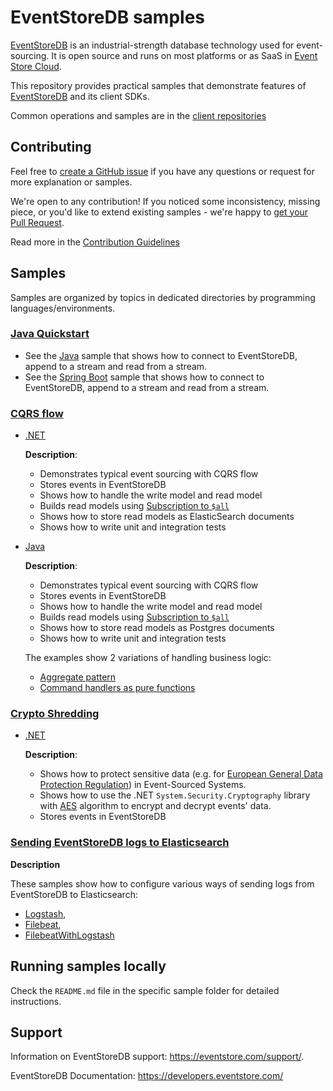 # EventStoreDB samples

[EventStoreDB](https://www.eventstore.com/) is an industrial-strength database technology used for event-sourcing. It is open source and runs on most platforms or as SaaS in [Event Store Cloud](https://www.eventstore.com/event-store-cloud).

This repository provides practical samples that demonstrate features of [EventStoreDB](https://www.eventstore.com/) and its client SDKs.

Common operations and samples are in the [client repositories](https://github.com/EventStore?q=EventStore+Client)

## Contributing

Feel free to [create a GitHub issue](https://github.com/EventStore/samples/issues/new) if you have any questions or request for more explanation or samples.

We're open to any contribution! If you noticed some inconsistency, missing piece, or you'd like to extend existing samples - we're happy to [get your Pull Request](https://github.com/EventStore/samples/compare).

Read more in the [Contribution Guidelines](./CONTRIBUTING.md)

## Samples

Samples are organized by topics in dedicated directories by programming languages/environments.

### **[Java Quickstart](./Quickstart/Java)**
- See the [Java](/Quickstart/Java/esdb-sample-java) sample that shows how to connect to EventStoreDB, append to a stream and read from a stream.
- See the [Spring Boot](Quickstart/Java/esdb-sample-springboot) sample that shows how to connect to EventStoreDB, append to a stream and read from a stream.

### **[CQRS flow](./CQRS_Flow/)** 
- [.NET](./CQRS_Flow/.NET/)

  **Description**:
  - Demonstrates typical event sourcing with CQRS flow
  - Stores events in EventStoreDB
  - Shows how to handle the write model and read model
  - Builds read models using [Subscription to `$all`](https://developers.eventstore.com/clients/grpc/subscribing-to-streams/#subscribing-to-all)
  - Shows how to store read models as ElasticSearch documents
  - Shows how to write unit and integration tests

- [Java](./CQRS_Flow/Java/)

  **Description**:
  - Demonstrates typical event sourcing with CQRS flow
  - Stores events in EventStoreDB
  - Shows how to handle the write model and read model
  - Builds read models using [Subscription to `$all`](https://developers.eventstore.com/clients/grpc/subscribing-to-streams/#subscribing-to-all)
  - Shows how to store read models as Postgres documents
  - Shows how to write unit and integration tests

  The examples show 2 variations of handling business logic:
  - [Aggregate pattern](./CQRS_Flow/Java/event-sourcing-esdb-aggregates)
  - [Command handlers as pure functions](./CQRS_Flow/Java/event-sourcing-esdb-simple)


### **[Crypto Shredding](./Crypto_Shredding/)** 
- [.NET](./Crypto_Shredding/.NET/)

  **Description**:
  - Shows how to protect sensitive data (e.g. for [European General Data Protection Regulation](https://en.wikipedia.org/wiki/General_Data_Protection_Regulation)) in Event-Sourced Systems.
  - Shows how to use the .NET `System.Security.Cryptography` library with [AES](https://en.wikipedia.org/wiki/Advanced_Encryption_Standard) algorithm to encrypt and decrypt events' data.
  - Stores events in EventStoreDB

### **[Sending EventStoreDB logs to Elasticsearch](./Logging/Elastic/)**

**Description**

These samples show how to configure various ways of sending logs from EventStoreDB to Elasticsearch:
- [Logstash](./Logging/Elastic/Logstash/),
- [Filebeat](./Logging/Elastic/Filebeat/),
- [FilebeatWithLogstash](./Logging/Elastic/FilebeatWithLogstash/)

## Running samples locally

Check the `README.md` file in the specific sample folder for detailed instructions.

## Support

Information on EventStoreDB support: https://eventstore.com/support/.

EventStoreDB Documentation: https://developers.eventstore.com/




